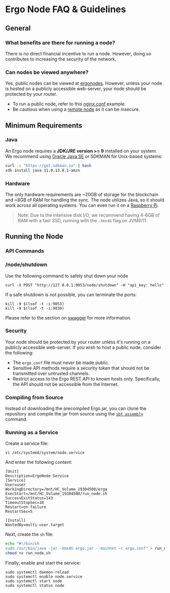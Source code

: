# Ergo Node FAQ & Guidelines

## General

### What benefits are there for running a node?

There is no direct financial incentive to run a node. However, doing so contributes to increasing the security of the network.

### Can nodes be viewed anywhere?

Yes, public nodes can be viewed at [ergonodes](http://ergonodes.net/). However, unless your node is hosted on a publicly accessible web-server, your node should be protected by your router.

- To run a public node, refer to this [nginx.conf](https://github.com/glasgowm148/ergoscripts/blob/main/misc/nginx.config) example.
- Be cautious when using a [remote node](https://github.com/ergoplatform/ergo/blob/master/src/main/resources/mainnet.conf) as it can be insecure.

## Minimum Requirements

### Java

An Ergo node requires a **JDK/JRE version >= 9** installed on your system. We recommend using [Oracle Java SE](https://www.oracle.com/technetwork/java/javase/overview/index.html) or SDKMAN for Unix-based systems:

```bash
curl -s "https://get.sdkman.io" | bash
sdk install java 11.0.13.8.1-amzn
```

### Hardware

The only hardware requirements are ~20GB of storage for the blockchain and ~8GB of RAM for handling the sync. The node utilizes Java, so it should work across all operating systems. You can even run it on a [Raspberry Pi](pi.md).

> Note: Due to the intensive disk I/O, we recommend having 4-6GB of RAM with a fast SSD, running with the `-Xmx4G` flag on JVM9/11.

## Running the Node

### API Commands

### /node/shutdown

Use the following command to safely shut down your node

```
curl -X POST "http://127.0.0.1:9053/node/shutdown" -H "api_key: hello"
```

If a safe shutdown is not possible, you can terminate the ports:

```
kill -9 $(lsof -t -i:9053)
kill -9 $(lsof -t -i:9030)
```

Please refer to the section on [swagger](../swagger.md) for more information.

### Security

Your node should be protected by your router unless it's running on a publicly accessible web-server. If you wish to host a public node, consider the following:

- The `ergo.conf` file must never be made public.
- Sensitive API methods require a security token that should not be transmitted over untrusted channels.
- Restrict access to the Ergo REST API to known hosts only. Specifically, the API should not be accessible from the Internet.

### Compiling from Source

Instead of downloading the precompiled Ergo jar, you can clone the repository and compile the jar from source using the [`sbt assembly`](https://www.scala-sbt.org/) command.

### Running as a Service

Create a service file:

```
vi /etc/systemd/system/node.service
```

And enter the following content:

```
[Unit]
Description=ErgoNode Service
[Service]
User=user
WorkingDirectory=/mnt/HC_Volume_19304500/ergo
ExecStart=/mnt/HC_Volume_19304500/run_node.sh
SuccessExitStatus=143
TimeoutStopSec=10
Restart=on-failure
RestartSec=5

[Install]
WantedBy=multi-user.target
```

Next, create the `sh` file:

```bash
echo "#!/bin/sh
sudo /usr/bin/java -jar -Xmx4G ergo.jar --mainnet -c ergo.conf" > run_node.sh
chmod +x run_node.sh
```

Finally, enable and start the service:

```
sudo systemctl daemon-reload
sudo systemctl enable node.service
sudo systemctl start node
sudo systemctl status node
```
